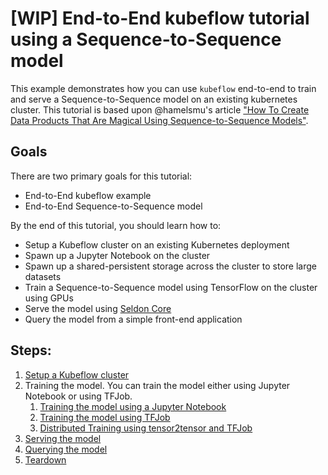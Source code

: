 # [WIP] End-to-End kubeflow tutorial using a Sequence-to-Sequence model

This example demonstrates how you can use `kubeflow` end-to-end to train and
serve a Sequence-to-Sequence model on an existing kubernetes cluster. This
tutorial is based upon @hamelsmu's article ["How To Create Data Products That
Are Magical Using Sequence-to-Sequence
Models"](https://medium.com/@hamelhusain/how-to-create-data-products-that-are-magical-using-sequence-to-sequence-models-703f86a231f8).

## Goals

There are two primary goals for this tutorial:

*   End-to-End kubeflow example
*   End-to-End Sequence-to-Sequence model

By the end of this tutorial, you should learn how to:

*   Setup a Kubeflow cluster on an existing Kubernetes deployment
*   Spawn up a Jupyter Notebook on the cluster
*   Spawn up a shared-persistent storage across the cluster to store large
    datasets
*   Train a Sequence-to-Sequence model using TensorFlow on the cluster using
    GPUs
*   Serve the model using [Seldon Core](https://github.com/SeldonIO/seldon-core/)
*   Query the model from a simple front-end application

## Steps:

1.  [Setup a Kubeflow cluster](setup_a_kubeflow_cluster.md)
1.  Training the model. You can train the model either using Jupyter Notebook or using TFJob.
    1.  [Training the model using a Jupyter Notebook](training_the_model.md)
    1.  [Training the model using TFJob](training_the_model_tfjob.md)
    1.  [Distributed Training using tensor2tensor and TFJob](tensor2tensor_training.md)
1.  [Serving the model](serving_the_model.md)
1.  [Querying the model](querying_the_model.md)
1.  [Teardown](teardown.md)

